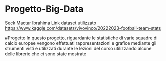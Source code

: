 # Progetto-Big-Data
Seck Mactar Ibrahima
Link dataset utilizzato https://www.kaggle.com/datasets/vivovinco/20222023-football-team-stats

#Progetto 
In questo progetto, riguardante le statistiche di varie squadre di calcio europee vengono effettuati rappresentazioni e grafice mediante gli strumenti visti e utilizzati durante le lezioni del corso utilizzando alcune delle librerie che ci sono state mostrate
